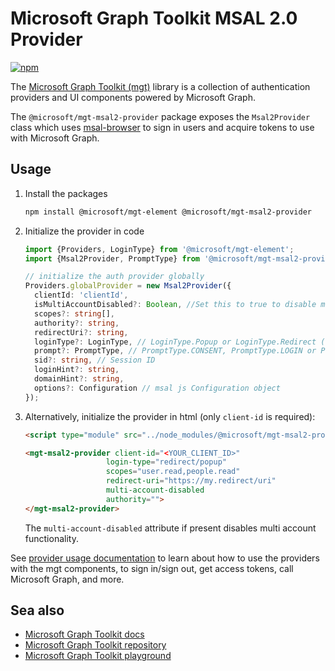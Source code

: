 # Microsoft Graph Toolkit MSAL 2.0 Provider

[![npm](https://img.shields.io/npm/v/@microsoft/mgt-msal2-provider?style=for-the-badge)](https://www.npmjs.com/package/@microsoft/mgt-msal2-provider)

The [Microsoft Graph Toolkit (mgt)](https://aka.ms/mgt) library is a collection of authentication providers and UI components powered by Microsoft Graph. 

The `@microsoft/mgt-msal2-provider` package exposes the `Msal2Provider` class which uses [msal-browser](https://www.npmjs.com/package/@azure/msal-browser) to sign in users and acquire tokens to use with Microsoft Graph.


## Usage

1. Install the packages

    ```bash
    npm install @microsoft/mgt-element @microsoft/mgt-msal2-provider
    ```

2. Initialize the provider in code

    ```ts
    import {Providers, LoginType} from '@microsoft/mgt-element';
    import {Msal2Provider, PromptType} from '@microsoft/mgt-msal2-provider';

    // initialize the auth provider globally
    Providers.globalProvider = new Msal2Provider({
      clientId: 'clientId',
      isMultiAccountDisabled?: Boolean, //Set this to true to disable multi account functionality
      scopes?: string[],
      authority?: string,
      redirectUri?: string,
      loginType?: LoginType, // LoginType.Popup or LoginType.Redirect (redirect is default)
      prompt?: PromptType, // PromptType.CONSENT, PromptType.LOGIN or PromptType.SELECT_ACCOUNT
      sid?: string, // Session ID
      loginHint?: string,
      domainHint?: string,
      options?: Configuration // msal js Configuration object
    });
    ```

3. Alternatively, initialize the provider in html (only `client-id` is required):

    ```html
    <script type="module" src="../node_modules/@microsoft/mgt-msal2-provider/dist/es6/index.js" />

    <mgt-msal2-provider client-id="<YOUR_CLIENT_ID>"
                      login-type="redirect/popup" 
                      scopes="user.read,people.read" 
                      redirect-uri="https://my.redirect/uri" 
                      multi-account-disabled
                      authority=""> 
    </mgt-msal2-provider> 
    ```
    The ```multi-account-disabled``` attribute if present disables multi account functionality.

See [provider usage documentation](https://docs.microsoft.com/graph/toolkit/providers) to learn about how to use the providers with the mgt components, to sign in/sign out, get access tokens, call Microsoft Graph, and more.

## Sea also
* [Microsoft Graph Toolkit docs](https://aka.ms/mgt-docs)
* [Microsoft Graph Toolkit repository](https://aka.ms/mgt)
* [Microsoft Graph Toolkit playground](https://mgt.dev)
